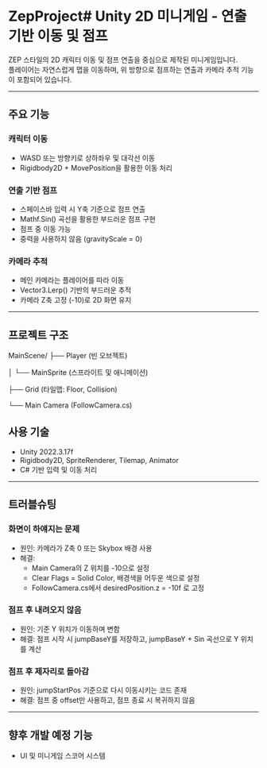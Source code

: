 # ZepProject# Unity 2D 미니게임 - 연출 기반 이동 및 점프

ZEP 스타일의 2D 캐릭터 이동 및 점프 연출을 중심으로 제작된 미니게임입니다.  
플레이어는 자연스럽게 맵을 이동하며, 위 방향으로 점프하는 연출과 카메라 추적 기능이 포함되어 있습니다.

---

## 주요 기능

### 캐릭터 이동
- WASD 또는 방향키로 상하좌우 및 대각선 이동
- Rigidbody2D + MovePosition을 활용한 이동 처리

### 연출 기반 점프
- 스페이스바 입력 시 Y축 기준으로 점프 연출
- Mathf.Sin() 곡선을 활용한 부드러운 점프 구현
- 점프 중 이동 가능
- 중력을 사용하지 않음 (gravityScale = 0)

### 카메라 추적
- 메인 카메라는 플레이어를 따라 이동
- Vector3.Lerp() 기반의 부드러운 추적
- 카메라 Z축 고정 (-10)로 2D 화면 유지

---

## 프로젝트 구조
MainScene/
├── Player (빈 오브젝트)

│ └── MainSprite (스프라이트 및 애니메이션)

├── Grid (타일맵: Floor, Collision)

└── Main Camera (FollowCamera.cs)
## 사용 기술

- Unity 2022.3.17f
- Rigidbody2D, SpriteRenderer, Tilemap, Animator
- C# 기반 입력 및 이동 처리

---

## 트러블슈팅

### 화면이 하얘지는 문제
- 원인: 카메라가 Z축 0 또는 Skybox 배경 사용
- 해결: 
  - Main Camera의 Z 위치를 -10으로 설정
  - Clear Flags = Solid Color, 배경색을 어두운 색으로 설정
  - FollowCamera.cs에서 desiredPosition.z = -10f 로 고정

### 점프 후 내려오지 않음
- 원인: 기준 Y 위치가 이동하며 변함
- 해결: 점프 시작 시 jumpBaseY를 저장하고, jumpBaseY + Sin 곡선으로 Y 위치를 계산

### 점프 후 제자리로 돌아감
- 원인: jumpStartPos 기준으로 다시 이동시키는 코드 존재
- 해결: 점프 중 offset만 사용하고, 점프 종료 시 복귀하지 않음

---

## 향후 개발 예정 기능

- UI 및 미니게임 스코어 시스템

